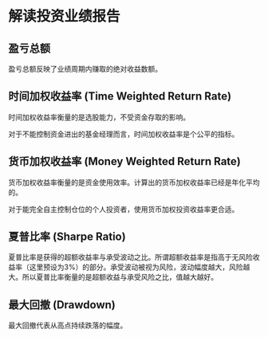 # 解读投资业绩报告

## 盈亏总额

盈亏总额反映了业绩周期内赚取的绝对收益数额。

## 时间加权收益率 (Time Weighted Return Rate)

时间加权收益率衡量的是选股能力，不受资金存取的影响。

对于不能控制资金进出的基金经理而言，时间加权收益率是个公平的指标。

## 货币加权收益率 (Money Weighted Return Rate)

货币加权收益率衡量的是资金使用效率。计算出的货币加权收益率已经是年化平均的。

对于能完全自主控制仓位的个人投资者，使用货币加权投资收益率更合适。

## 夏普比率 (Sharpe Ratio)

夏普比率是获得的超额收益率与承受波动之比。所谓超额收益率是指高于无风险收益率（这里预设为3%）的部分。承受波动被视为风险，波动幅度越大，风险越大。所以夏普比率衡量的是超额收益与承受风险之比，值越大越好。

## 最大回撤 (Drawdown)

最大回撤代表从高点持续跌落的幅度。